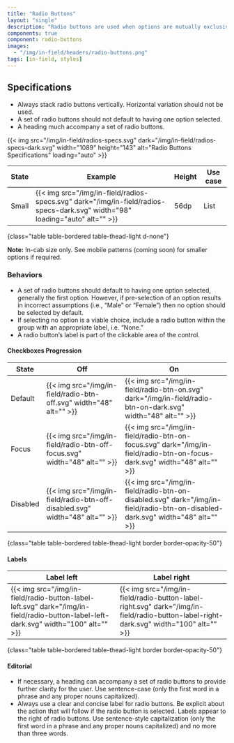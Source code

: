 ```yaml
---
title: "Radio Buttons"
layout: "single"
description: "Radio buttons are used when options are mutually exclusive."
components: true
component: radio-buttons
images:
  - "/img/in-field/headers/radio-buttons.png"
tags: [in-field, styles]
---
```


## Specifications

- Always stack radio buttons vertically. Horizontal variation should not be used.
- A set of radio buttons should not default to having one option selected.
- A heading much accompany a set of radio buttons.

{{< img src="/img/in-field/radios-specs.svg" dark="/img/in-field/radios-specs-dark.svg" width="1089" height="143" alt="Radio Buttons Specifications" loading="auto" >}}

<!-- prettier-ignore-start -->
| State | Example                                                                                                                      | Height | Use case |
| ----- | -----------------------------------------------------------------------------------------------------------------------------| ------ | ---------|
| Small | {{< img src="/img/in-field/radios-specs.svg" dark="/img/in-field/radios-specs-dark.svg" width="98" loading="auto" alt="" >}} | 56dp   | List     |
{class="table table-bordered table-thead-light d-none"}
<!-- prettier-ignore-end -->

**Note:** In-cab size only. See mobile patterns (coming soon) for smaller options if required.

### Behaviors

- A set of radio buttons should default to having one option selected, generally the first option. However, if pre-selection of an option results in incorrect assumptions (i.e., “Male” or “Female”) then no option should be selected by default.
- If selecting no option is a viable choice, include a radio button within the group with an appropriate label, i.e. “None.”
- A radio button’s label is part of the clickable area of the control.

#### Checkboxes Progression

<!-- prettier-ignore-start -->
| State    | Off                                                                          | On                                           |
| -------- | ---------------------------------------------------------------------------- | -------------------------------------------- |
| Default  | {{< img src="/img/in-field/radio-btn-off.svg" width="48" alt="" >}}          | {{< img src="/img/in-field/radio-btn-on.svg" dark="/img/in-field/radio-btn-on-dark.svg" width="48" alt="" >}} |
| Focus    | {{< img src="/img/in-field/radio-btn-off-focus.svg" width="48" alt="" >}}    | {{< img src="/img/in-field/radio-btn-on-focus.svg" dark="/img/in-field/radio-btn-on-focus-dark.svg" width="48" alt="" >}} |
| Disabled | {{< img src="/img/in-field/radio-btn-off-disabled.svg" width="48" alt="" >}} | {{< img src="/img/in-field/radio-btn-on-disabled.svg" dark="/img/in-field/radio-btn-on-disabled-dark.svg" width="48" alt="" >}} |
{class="table table-bordered table-thead-light border border-opacity-50"}
<!-- prettier-ignore-end -->

#### Labels

<!-- prettier-ignore-start -->
| Label left                                                                                                      | Label right                                                                                                      |
| --------------------------------------------------------------------------------------------------------------- | --------------------------------------------------------------------------------------------------------------- |
| {{< img src="/img/in-field/radio-button-label-left.svg" dark="/img/in-field/radio-button-label-left-dark.svg" width="100" alt="" >}} | {{< img src="/img/in-field/radio-button-label-right.svg" dark="/img/in-field/radio-button-label-right-dark.svg" width="100" alt="" >}} |
{class="table table-bordered table-thead-light border border-opacity-50"}
<!-- prettier-ignore-end -->

#### Editorial

- If necessary, a heading can accompany a set of radio buttons to provide further clarity for the user. Use sentence-case (only the first word in a phrase and any proper nouns capitalized).
- Always use a clear and concise label for radio buttons. Be explicit about the action that will follow if the radio button is selected. Labels appear to the right of radio buttons. Use sentence-style capitalization (only the first word in a phrase and any proper nouns capitalized) and no more than three words.
